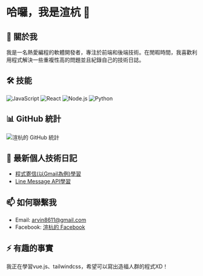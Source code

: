 # 哈囉，我是渲杭 👋

## 🚀 關於我
我是一名熱愛編程的軟體開發者，專注於前端和後端技術。在閒暇時間，我喜歡利用程式解決一些重複性高的問題並且紀錄自己的技術日誌。

## 🛠 技能
![JavaScript](https://img.shields.io/badge/-JavaScript-F7DF1E?style=flat-square&logo=javascript&logoColor=black)
![React](https://img.shields.io/badge/-React-61DAFB?style=flat-square&logo=react&logoColor=black)
![Node.js](https://img.shields.io/badge/-Node.js-339933?style=flat-square&logo=node.js&logoColor=white)
![Python](https://img.shields.io/badge/-Python-3776AB?style=flat-square&logo=python&logoColor=white)

## 📊 GitHub 統計
![渲杭的 GitHub 統計](https://github-readme-stats.vercel.app/api?username=yourusername&show_icons=true&theme=radical)

## 📝 最新個人技術日記
- [程式寄信(以Gmail為例)學習]([https://myblog.com/optimize-react-app](https://hackmd.io/@ArvinZhou/H1H7V9CN1e))
- [Line Message API學習]([https://myblog.com/nodejs-streams](https://hackmd.io/@ArvinZhou/B1G_OQEEyl))

## 📫 如何聯繫我
- Email: arvin8611@gmail.com
- Facebook: [渲杭的 Facebook]([https://www.facebook.com/xuanhang.zhou])

## ⚡ 有趣的事實
我正在學習vue.js、tailwindcss，希望可以寫出造福人群的程式XD！
